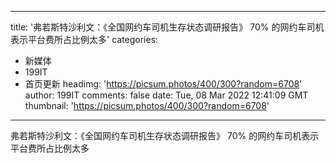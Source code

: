 
---
title: '弗若斯特沙利文：《全国网约车司机生存状态调研报告》 70% 的网约车司机表示平台费所占比例太多'
categories: 
 - 新媒体
 - 199IT
 - 首页更新
headimg: 'https://picsum.photos/400/300?random=6708'
author: 199IT
comments: false
date: Tue, 08 Mar 2022 12:41:09 GMT
thumbnail: 'https://picsum.photos/400/300?random=6708'
---

<div>   
弗若斯特沙利文：《全国网约车司机生存状态调研报告》 70% 的网约车司机表示平台费所占比例太多  
</div>
            